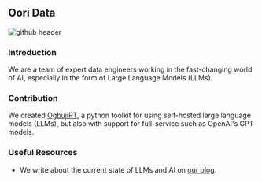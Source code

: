 ## Oori Data

<!--

**Here are some ideas to get you started:**

🙋‍♀️ A short introduction - what is your organization all about?
🌈 Contribution guidelines - how can the community get involved?
👩‍💻 Useful resources - where can the community find your docs? Is there anything else the community should know?
🍿 Fun facts - what does your team eat for breakfast?
🧙 Remember, you can do mighty things with the power of [Markdown](https://docs.github.com/github/writing-on-github/getting-started-with-writing-and-formatting-on-github/basic-writing-and-formatting-syntax)
-->
![github header](https://github.com/OoriData/.github/assets/43561307/f2f97b69-117f-453a-9fb1-9bae1bd2608e)

### Introduction
We are a team of expert data engineers working in the fast-changing world of AI, especially in the form of Large Language Models (LLMs). 

### Contribution
We created [OgbujiPT](https://github.com/OoriData/OgbujiPT), a python toolkit for using self-hosted large language models (LLMs), 
but also with support for full-service such as OpenAI's GPT models. 

### Useful Resources
- We write about the current state of LLMs and AI on [our blog](oori.dev/blog).
